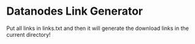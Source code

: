 # Datanodes Link Generator
Put all links in links.txt and then it will generate the download links in the current directory!
